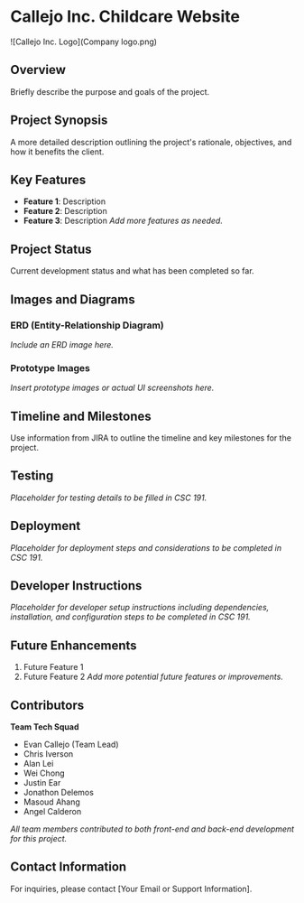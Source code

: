 # Callejo Inc. Childcare Website

![Callejo Inc. Logo](Company logo.png)

## Overview
Briefly describe the purpose and goals of the project.

## Project Synopsis
A more detailed description outlining the project's rationale, objectives, and how it benefits the client.

## Key Features
- **Feature 1**: Description
- **Feature 2**: Description
- **Feature 3**: Description
*Add more features as needed.*

## Project Status
Current development status and what has been completed so far.

## Images and Diagrams
### ERD (Entity-Relationship Diagram)
*Include an ERD image here.*

### Prototype Images
*Insert prototype images or actual UI screenshots here.*

## Timeline and Milestones
Use information from JIRA to outline the timeline and key milestones for the project.

## Testing
*Placeholder for testing details to be filled in CSC 191.*

## Deployment
*Placeholder for deployment steps and considerations to be completed in CSC 191.*

## Developer Instructions
*Placeholder for developer setup instructions including dependencies, installation, and configuration steps to be completed in CSC 191.*

## Future Enhancements
1. Future Feature 1
2. Future Feature 2
*Add more potential future features or improvements.*

## Contributors
**Team Tech Squad**
- Evan Callejo (Team Lead)
- Chris Iverson
- Alan Lei
- Wei Chong
- Justin Ear
- Jonathon Delemos
- Masoud Ahang
- Angel Calderon

*All team members contributed to both front-end and back-end development for this project.*

## Contact Information
For inquiries, please contact [Your Email or Support Information].
